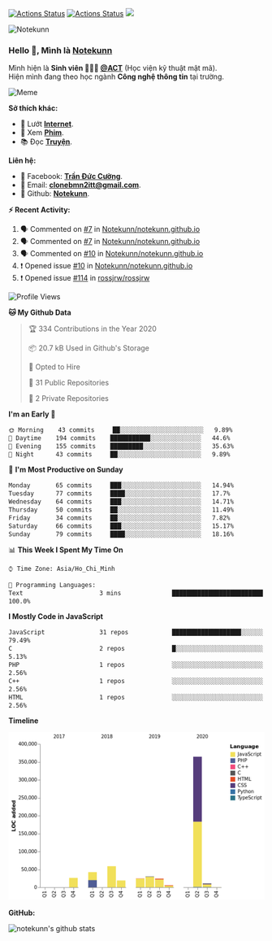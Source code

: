 [![Actions Status](https://github.com/Notekunn/Notekunn/workflows/wakatime-stats/badge.svg)](https://github.com/Notekunn/Notekunn/actions)
[![Actions Status](https://github.com/Notekunn/Notekunn/workflows/update-gh-activity/badge.svg)](https://github.com/Notekunn/Notekunn/actions)
![](https://visitor-badge.glitch.me/badge?page_id=guilyx.guilyx)

![Notekunn](https://count.getloli.com/get/@notekunn)

### Hello 👋, Mình là [Notekunn](https://Notekunn.github.io) 
Mình hiện là **Sinh viên 👨🏽‍💼 [@ACT](http://actvn.edu.vn/)** (Học viện kỹ thuật mật mã). <br />
Hiện mình đang theo học ngành **Công nghệ thông tin** tại trường. <br />

![Meme](https://media1.tenor.com/images/1c6140897565e34a4e98f618e220dc0d/tenor.gif)

**Sở thích khác:**

- 📖 Lướt **[Internet](https://www.google.com.vn)**.
- 👀 Xem **[Phim](https://www.google.com.vn)**.
- 📚 Đọc **[Truyện](https://truyencv.com/)**.

**Liên hệ:**

- 🐋 Facebook: **[Trần Đức Cường](https://www.facebook.com/ShiinDz)**.
- 🐍 Email: **[clonebmn2itt@gmail.com](mailto:clonebmn2itt@gmail.com)**.
- 🐬 Github: **[Notekunn](https://github.com/Notekunn)**.

**:zap: Recent Activity:**

<!--START_SECTION:activity-->
1. 🗣 Commented on [#7](https://github.com/Notekunn/notekunn.github.io/issues/7) in [Notekunn/notekunn.github.io](https://github.com/Notekunn/notekunn.github.io)
2. 🗣 Commented on [#7](https://github.com/Notekunn/notekunn.github.io/issues/7) in [Notekunn/notekunn.github.io](https://github.com/Notekunn/notekunn.github.io)
3. 🗣 Commented on [#10](https://github.com/Notekunn/notekunn.github.io/issues/10) in [Notekunn/notekunn.github.io](https://github.com/Notekunn/notekunn.github.io)
4. ❗️ Opened issue [#10](https://github.com/Notekunn/notekunn.github.io/issues/10) in [Notekunn/notekunn.github.io](https://github.com/Notekunn/notekunn.github.io)
5. ❗️ Opened issue [#114](https://github.com/rossjrw/rossjrw/issues/114) in [rossjrw/rossjrw](https://github.com/rossjrw/rossjrw)
<!--END_SECTION:activity-->

<!--START_SECTION:waka-->
![Profile Views](http://img.shields.io/badge/Profile%20Views-0-blue)

**🐱 My Github Data** 

> 🏆 334 Contributions in the Year 2020
 > 
> 📦 20.7 kB Used in Github's Storage 
 > 
> 💼 Opted to Hire
 > 
> 📜 31 Public Repositories
 > 
> 🔑 2 Private Repositories 

**I'm an Early 🐤** 

```text
🌞 Morning    43 commits     ██░░░░░░░░░░░░░░░░░░░░░░░   9.89% 
🌆 Daytime    194 commits    ███████████░░░░░░░░░░░░░░   44.6% 
🌃 Evening    155 commits    █████████░░░░░░░░░░░░░░░░   35.63% 
🌙 Night      43 commits     ██░░░░░░░░░░░░░░░░░░░░░░░   9.89%

```
📅 **I'm Most Productive on Sunday** 

```text
Monday       65 commits     ███░░░░░░░░░░░░░░░░░░░░░░   14.94% 
Tuesday      77 commits     ████░░░░░░░░░░░░░░░░░░░░░   17.7% 
Wednesday    64 commits     ███░░░░░░░░░░░░░░░░░░░░░░   14.71% 
Thursday     50 commits     ██░░░░░░░░░░░░░░░░░░░░░░░   11.49% 
Friday       34 commits     ██░░░░░░░░░░░░░░░░░░░░░░░   7.82% 
Saturday     66 commits     ███░░░░░░░░░░░░░░░░░░░░░░   15.17% 
Sunday       79 commits     ████░░░░░░░░░░░░░░░░░░░░░   18.16%

```


📊 **This Week I Spent My Time On** 

```text
⌚︎ Time Zone: Asia/Ho_Chi_Minh

💬 Programming Languages: 
Text                     3 mins              █████████████████████████   100.0%

```

**I Mostly Code in JavaScript** 

```text
JavaScript               31 repos            ███████████████████░░░░░░   79.49% 
C                        2 repos             █░░░░░░░░░░░░░░░░░░░░░░░░   5.13% 
PHP                      1 repos             ░░░░░░░░░░░░░░░░░░░░░░░░░   2.56% 
C++                      1 repos             ░░░░░░░░░░░░░░░░░░░░░░░░░   2.56% 
HTML                     1 repos             ░░░░░░░░░░░░░░░░░░░░░░░░░   2.56%

```


**Timeline**

![Chart not found](https://github.com/Notekunn/Notekunn/blob/master/charts/bar_graph.png) 


<!--END_SECTION:waka-->
**GitHub:**

![notekunn's github stats](https://github-readme-stats.vercel.app/api?username=notekunn&show_icons=true&hide_border=true)
